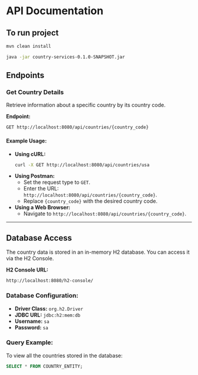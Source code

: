 # API Documentation

## To run project

```bash
mvn clean install
```
```bash
java -jar country-services-0.1.0-SNAPSHOT.jar
```
## Endpoints

### Get Country Details
Retrieve information about a specific country by its country code.

**Endpoint:**
```bash
GET http://localhost:8080/api/countries/{country_code}
```

#### Example Usage:
- **Using cURL:**
  ```bash
  curl -X GET http://localhost:8080/api/countries/usa
  ```
- **Using Postman:**
  - Set the request type to `GET`.
  - Enter the URL: `http://localhost:8080/api/countries/{country_code}`.
  - Replace `{country_code}` with the desired country code.
- **Using a Web Browser:**
  - Navigate to `http://localhost:8080/api/countries/{country_code}`.

---

## Database Access

The country data is stored in an in-memory H2 database. You can access it via the H2 Console.

**H2 Console URL:**
```
http://localhost:8080/h2-console/
```

### Database Configuration:
- **Driver Class:** `org.h2.Driver`
- **JDBC URL:** `jdbc:h2:mem:db`
- **Username:** `sa`
- **Password:** `sa`

### Query Example:
To view all the countries stored in the database:
```sql
SELECT * FROM COUNTRY_ENTITY;
```


